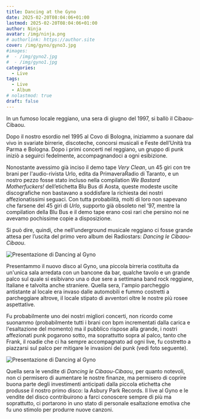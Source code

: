 ```yaml
---
title: Dancing at the Gyno
date: 2025-02-20T08:04:06+01:00
lastmod: 2025-02-20T08:04:06+01:00
author: Ninja
avatar: /img/ninja.png
# authorlink: https://author.site
cover: /img/gyno/gyno3.jpg
#images:
#  - /img/gyno2.jpg
#  - /img/gyno1.jpg
categories:
  - Live
tags:
  - Live
  - Album
# nolastmod: true
draft: false
---
```


In un fumoso locale reggiano, una sera di giugno del 1997, si ballò il Cibaou-Cibaou.

<!--more-->

Dopo il nostro esordio nel 1995 al Covo di Bologna, iniziammo a suonare dal vivo in svariate birrerie, discoteche, concorsi musicali e Feste dell’Unità tra Parma e Bologna. Dopo i primi concerti nel reggiano, un gruppo di punk iniziò a seguirci fedelmente, accompagnandoci a ogni esibizione.

Nonostante avessimo già inciso il demo tape *Very Clean*, un 45 giri con tre brani per l'audio-rivista Urlo, edita da PrimaveraRadio di Taranto, e un nostro pezzo fosse stato incluso nella compilation *We Bastard Motherfuckers!* dell’etichetta Blu Bus di Aosta, queste modeste uscite discografiche non bastavano a soddisfare la richiesta dei nostri affezionatissimi seguaci. Con tutta probabilità, molti di loro non sapevano che farsene del 45 giri di *Urlo*, supporto già obsoleto nel ‘97, mentre la compilation della Blu Bus e il demo tape erano così rari che persino noi ne avevamo pochissime copie a disposizione.

Si può dire, quindi, che nell’underground musicale reggiano ci fosse grande attesa per l’uscita del primo vero album dei Radiostars: *Dancing le Cibaou-Cibaou*.

![Presentazione di Dancing al Gyno](/img/gyno/gyno2.jpg)

Presentammo il nuovo disco al Gyno, una piccola birreria costituita da un'unica sala arredata con un bancone da bar, qualche tavolo e un grande palco sul quale si esibivano una o due sere a settimana band rock reggiane, Italiane e talvolta anche straniere. Quella sera, l'ampio parcheggio antistante al locale era invaso dalle automobili e fummo costretti a parcheggiare altrove, il locale stipato di avventori oltre le nostre più rosee aspettative.

Fu probabilmente uno dei nostri migliori concerti, non ricordo come suonammo (probabilmente tutti i brani con bpm incrementati dalla carica e l'esaltazione del momento) ma il pubblico rispose alla grande, i nostri affezionati punk pogarono sotto, ma soprattutto sopra al palco, tanto che Frank, il roadie che ci ha sempre accompagnato ad ogni live, fu costretto a piazzarsi sul palco per mitigare le invasioni dei punk (vedi foto seguente). 

![Presentazione di Dancing al Gyno](/img/gyno/gyno3.jpg)

Quella sera le vendite di *Dancing le Cibaou-Cibaou*, per quanto notevoli, non ci permisero di aumentare le nostre finanze, ma permisero di coprire buona parte degli investimenti anticipati dalla piccola etichetta che produsse il nostro primo disco: la Asbury Park Records. Il live al Gyno e le vendite del disco contribuirono a farci conoscere sempre di più ma soprattutto, ci portarono in uno stato di personale esaltazione emotiva che fu uno stimolo per produrre nuove canzoni.




